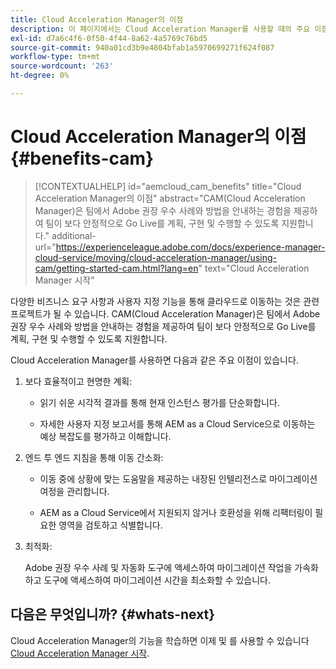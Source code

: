 ```yaml
---
title: Cloud Acceleration Manager의 이점
description: 이 페이지에서는 Cloud Acceleration Manager를 사용할 때의 주요 이점을 소개합니다.
exl-id: d7a6c4f6-0f50-4f44-8a62-4a5769c76bd5
source-git-commit: 940a01cd3b9e4804bfab1a5970699271f624f087
workflow-type: tm+mt
source-wordcount: '263'
ht-degree: 0%

---
```


# Cloud Acceleration Manager의 이점 {#benefits-cam}

>[!CONTEXTUALHELP]
>id="aemcloud_cam_benefits"
>title="Cloud Acceleration Manager의 이점"
>abstract="CAM(Cloud Acceleration Manager)은 팀에서 Adobe 권장 우수 사례와 방법을 안내하는 경험을 제공하여 팀이 보다 안정적으로 Go Live를 계획, 구현 및 수행할 수 있도록 지원합니다."
>additional-url="https://experienceleague.adobe.com/docs/experience-manager-cloud-service/moving/cloud-acceleration-manager/using-cam/getting-started-cam.html?lang=en" text="Cloud Acceleration Manager 시작"

다양한 비즈니스 요구 사항과 사용자 지정 기능을 통해 클라우드로 이동하는 것은 관련 프로젝트가 될 수 있습니다. CAM(Cloud Acceleration Manager)은 팀에서 Adobe 권장 우수 사례와 방법을 안내하는 경험을 제공하여 팀이 보다 안정적으로 Go Live를 계획, 구현 및 수행할 수 있도록 지원합니다.

Cloud Acceleration Manager를 사용하면 다음과 같은 주요 이점이 있습니다.

1. 보다 효율적이고 현명한 계획:

   * 읽기 쉬운 시각적 결과를 통해 현재 인스턴스 평가를 단순화합니다.

   * 자세한 사용자 지정 보고서를 통해 AEM as a Cloud Service으로 이동하는 예상 복잡도를 평가하고 이해합니다.

1. 엔드 투 엔드 지침을 통해 이동 간소화:

   * 이동 중에 상황에 맞는 도움말을 제공하는 내장된 인텔리전스로 마이그레이션 여정을 관리합니다.

   * AEM as a Cloud Service에서 지원되지 않거나 호환성을 위해 리팩터링이 필요한 영역을 검토하고 식별합니다.

1. 최적화:

   Adobe 권장 우수 사례 및 자동화 도구에 액세스하여 마이그레이션 작업을 가속화하고 도구에 액세스하여 마이그레이션 시간을 최소화할 수 있습니다.

## 다음은 무엇입니까? {#whats-next}

Cloud Acceleration Manager의 기능을 학습하면 이제 및 를 사용할 수 있습니다 [Cloud Acceleration Manager 시작](https://experienceleague.adobe.com/docs/experience-manager-cloud-service/moving/cloud-acceleration-manager/using-cam/getting-started-cam.html?lang=en).
